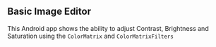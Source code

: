 Basic Image Editor
------------------

This Android app shows the ability to adjust Contrast, Brightness and Saturation using the `ColorMatrix` and `ColorMatrixFilters`
